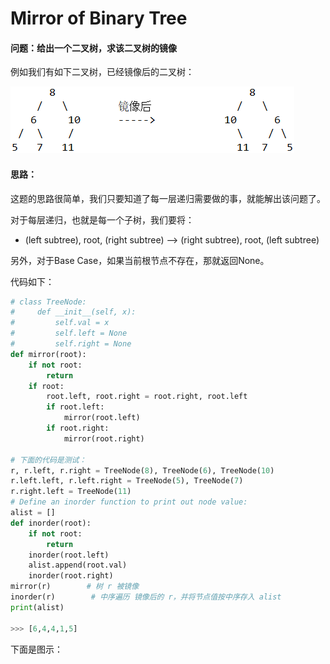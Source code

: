 # Mirror of Binary Tree

#### 问题：给出一个二叉树，求该二叉树的镜像

例如我们有如下二叉树，已经镜像后的二叉树：

![](../.gitbook/assets/image%20%282%29.png)

#### 思路：

这题的思路很简单，我们只要知道了每一层递归需要做的事，就能解出该问题了。

对于每层递归，也就是每一个子树，我们要将：

* \(left subtree\), root, \(right subtree\)  --&gt;  \(right subtree\), root, \(left subtree\)

另外，对于Base Case，如果当前根节点不存在，那就返回None。

代码如下：

```python
# class TreeNode:
#     def __init__(self, x):
#         self.val = x
#         self.left = None
#         self.right = None
def mirror(root):
    if not root:
        return
    if root:
        root.left, root.right = root.right, root.left
        if root.left:
            mirror(root.left)
        if root.right:
            mirror(root.right)

# 下面的代码是测试：
r, r.left, r.right = TreeNode(8), TreeNode(6), TreeNode(10)
r.left.left, r.left.right = TreeNode(5), TreeNode(7)
r.right.left = TreeNode(11)
# Define an inorder function to print out node value:
alist = []
def inorder(root):
    if not root:
        return
    inorder(root.left)
    alist.append(root.val)
    inorder(root.right)
mirror(r)        # 树 r 被镜像
inorder(r)        # 中序遍历 镜像后的 r，并将节点值按中序存入 alist
print(alist)

>>> [6,4,4,1,5]
```

下面是图示：



















